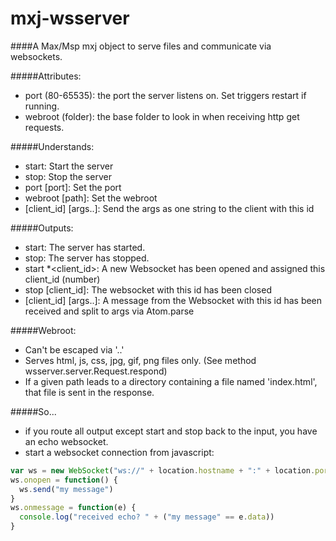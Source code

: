# mxj-wsserver

####A Max/Msp mxj object to serve files and communicate via websockets.

#####Attributes:
 - port (80-65535): the port the server listens on. Set triggers restart if running.
 - webroot (folder): the base folder to look in when receiving http get requests.
	
#####Understands:
 - start: Start the server
 - stop: Stop the server
 - port \[port\]: Set the port
 - webroot \[path\]: Set the webroot
 - \[client_id\] \[args..\]: Send the args as one string to the client with this id
	
#####Outputs:
 - start: The server has started.
 - stop: The server has stopped.
 - start *<client_id>: A new Websocket has been opened and assigned this client_id (number)
 - stop \[client_id\]: The websocket with this id has been closed
 - \[client_id\] \[args..\]: A message from the Websocket with this id has been received and split to args via Atom.parse

#####Webroot:
 - Can't be escaped via '..'
 - Serves html, js, css, jpg, gif, png files only. (See method wsserver.server.Request.respond)
 - If a given path leads to a directory containing a file named 'index.html', that file is sent in the response.

#####So...
 - if you route all output except start and stop back to the input, you have an echo websocket.
 - start a websocket connection from javascript:
 
```js
var ws = new WebSocket("ws://" + location.hostname + ":" + location.port)
ws.onopen = function() {
  ws.send("my message")
}
ws.onmessage = function(e) {
  console.log("received echo? " + ("my message" == e.data))
}
```